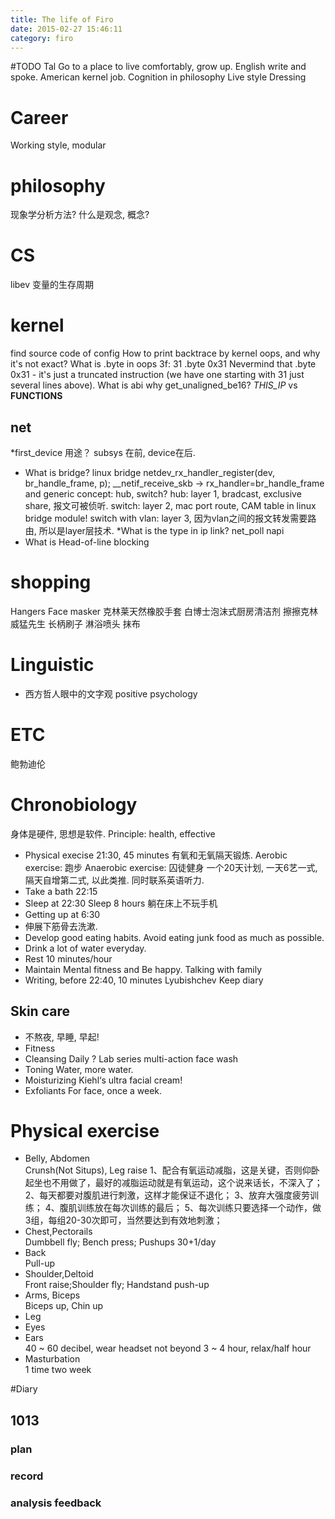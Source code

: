 ```yaml
---
title: The life of Firo
date: 2015-02-27 15:46:11
category: firo
---
```


#TODO Tal
Go to a place to live comfortably, grow up. 
English write and spoke.
American kernel job.
Cognition in philosophy
Live style 
Dressing

# Career
Working style, modular	

# philosophy
现象学分析方法?
什么是观念, 概念?
# CS
libev 变量的生存周期
# kernel
find source code of config
How to print backtrace by kernel oops, and why it's not exact?
What is .byte in oops
 3f:   31                      .byte 0x31 
 Nevermind that .byte 0x31 - it's just a truncated instruction (we have one
 starting with 31 just several lines above). 
What is abi
why get_unaligned_be16?
 _THIS_IP_ vs __FUNCTIONS__
## net
*first_device 用途？
subsys 在前, device在后.
* What is bridge?
linux bridge 
netdev_rx_handler_register(dev, br_handle_frame, p);
__netif_receive_skb -> rx_handler=br_handle_frame
and generic concept: hub, switch?
hub: layer 1, bradcast, exclusive share, 报文可被侦听.
switch: layer 2,  mac port route, CAM table in linux bridge module!
switch with vlan: layer 3, 因为vlan之间的报文转发需要路由, 所以是layer层技术.
*What is the type in ip link?
net_poll
napi
* What is Head-of-line blocking

# shopping
Hangers
Face masker
克林莱天然橡胶手套
白博士泡沫式厨房清洁剂
擦擦克林
威猛先生
长柄刷子 
淋浴喷头
抹布

# Linguistic
* 西方哲人眼中的文字观
positive psychology
# ETC
鲍勃迪伦

# Chronobiology
身体是硬件, 思想是软件.
Principle: health, effective
* Physical execise 21:30, 45 minutes
有氧和无氧隔天锻炼.
Aerobic exercise: 跑步
Anaerobic exercise: 囚徒健身
一个20天计划, 一天6艺一式, 隔天自增第二式, 以此类推.
同时联系英语听力.
* Take a bath 22:15
* Sleep at 22:30
Sleep 8 hours
躺在床上不玩手机
* Getting up at 6:30
* 伸展下筋骨去洗漱.
* Develop good eating habits.
Avoid eating junk food as much as possible.
* Drink a lot of water everyday.
* Rest 10 minutes/hour
* Maintain Mental fitness and Be happy.
Talking with family
* Writing, before 22:40, 10 minutes
Lyubishchev
Keep diary
## Skin care
* 不熬夜, 早睡, 早起!
* Fitness
* Cleansing
Daily ?
Lab series multi-action face wash
* Toning
Water, more water.
* Moisturizing
Kiehl‘s ultra facial cream!
* Exfoliants
For face, once a week.
# Physical exercise
* Belly, Abdomen			
Crunsh(Not Situps), Leg raise
1、配合有氧运动减脂，这是关键，否则仰卧起坐也不用做了，最好的减脂运动就是有氧运动，这个说来话长，不深入了；
2、每天都要对腹肌进行刺激，这样才能保证不退化；
3、放弃大强度疲劳训练；
4、腹肌训练放在每次训练的最后；
5、每次训练只要选择一个动作，做3组，每组20-30次即可，当然要达到有效地刺激；
* Chest,Pectorails		
Dumbbell fly; Bench press; Pushups 30+1/day	
* Back					
Pull-up
* Shoulder,Deltoid		
Front raise;Shoulder fly; Handstand push-up
* Arms, Biceps			
Biceps up, Chin up
* Leg											 
* Eyes
* Ears				
40 ~ 60 decibel, wear headset not beyond 3 ~ 4 hour, relax/half hour 
* Masturbation			
1 time two week 

#Diary 
## 1013
### plan

### record

### analysis feedback

